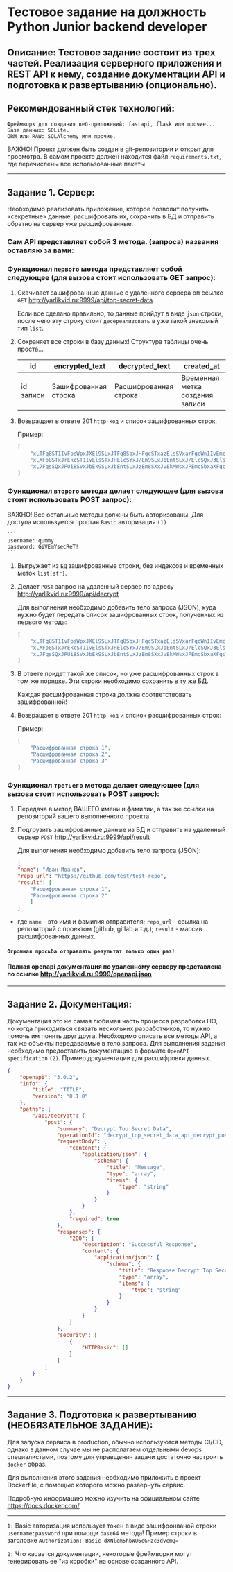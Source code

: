 # Тестовое задание на должность Python Junior backend developer 
## Описание: Тестовое задание состоит из трех частей. Реализация серверного приложения и REST API к нему, создание документации API и подготовка к развертыванию (опционально).
## Рекомендованный стек технологий:
```
Фреймворк для создания веб-приложений: fastapi, flask или прочие...
База данных: SQLite.
ORM или RAW: SQLAlchemy или прочие.
```
ВАЖНО! Проект должен быть создан в git-репозитории и открыт для просмотра. В самом проекте должен находится файл `requirements.txt`, где перечислены все использованные пакеты.
____

## Задание 1. Сервер:
Необходимо реализовать приложение, которое позволит получить «секретные» данные, расшифровать их, сохранить в БД и отправить обратно на сервер уже расшифрованные. 
### Сам API представляет собой 3 метода. (запроса) названия оставляю за вами:

### Функционал `первого` метода представляет собой следующее (для вызова стоит использовать GET запрос):
1. Скачивает зашифрованные данные с удаленного сервера оп ссылке `GET` http://yarlikvid.ru:9999/api/top-secret-data.

    Если все сделано правильно, то данные прийдут в виде `json` строки, после чего эту строку стоит `десереализовать` в уже такой знакомый тип `list`.

2. Сохраняет все строки в базу данных! Структура таблицы очень проста...

    | id        | encrypted_text       | decrypted_text        | created_at                      |
    |-----------|----------------------|-----------------------|---------------------------------|
    | id записи | Зашифрованная строка | Расшифрованная строка | Временная метка создания записи |

3. Возвращает в ответе 201 `http-код` и список зашифрованных строк.

    Пример:
    ``` JSON
    [
        "xLTFq8ST1IvFpsWpxJXEl9SLxJTFq8SbxJHFqcSTxazElsSVxarFqcWn1IvEmcSbxJ3ElsSexJ7Ui8SaxJ7EnMWoxJTFq8SexazElsSVxarFqcST1IU=",
        "xLXFo8STxJrEkcST1IvElsSTxJHElcSYxJ/Em9SLxJbEntSLxJ/ElcSQxJ3ElsWg1IvEnMSbxJfEm8SQxazEk8SZxJvFqcWnxarFpNSF",
        "xL7FqsSQxJPUi8SVxJbEk9SLxJbEntSLxJzEm8SXxJvEkMWsxJPEmcSbxaXFqcWqxaTUi8WkxJnElsSV1IU="
    ]
    ```

### Функционал `второго` метода делает следующее (для вызова стоит использовать POST запрос):

ВАЖНО! Все остальные методы должны быть авторизованы. Для доступа используется простая `Basic` авторизация `(1)`

    ```
    username: qummy
    password: GiVEmYsecReT!
    ```

1. Выгружает из `БД` зашифрованные строки, без индексов и временных меток `list[str]`.

2. Делает `POST` запрос на удаленный сервер по адресу http://yarlikvid.ru:9999/api/decrypt

    Для выполнения необходимо добавить тело запроса (JSON), куда нужно будет передать список зашифрованных строк, полученных из первого метода:
    ```JSON
    [
        "xLTFq8ST1IvFpsWpxJXEl9SLxJTFq8SbxJHFqcSTxazElsSVxarFqcWn1IvEmcSbxJ3ElsSexJ7Ui8SaxJ7EnMWoxJTFq8SexazElsSVxarFqcST1IU=",
        "xLXFo8STxJrEkcST1IvElsSTxJHElcSYxJ/Em9SLxJbEntSLxJ/ElcSQxJ3ElsWg1IvEnMSbxJfEm8SQxazEk8SZxJvFqcWnxarFpNSF",
        "xL7FqsSQxJPUi8SVxJbEk9SLxJbEntSLxJzEm8SXxJvEkMWsxJPEmcSbxaXFqcWqxaTUi8WkxJnElsSV1IU="
    ]
    ```
3. В ответе придет такой же список, но уже расшифрованных строк в том же порядке. Эти строки необходимо сохранить в ту же БД.

    Каждая расшифрованная строка должна соответствовать зашифрованной!

4. Возвращает в ответе 201 `http-код` и спсиок расшифрованных строк:

    Пример:
    ``` JSON
    [
        "Расшифрованная строка 1",
        "Расшифрованная строка 2",
        "Расшифрованная строка 3"
    ]
    ```

### Функционал `третьего` метода делает следующее (для вызова стоит использовать POST запрос):
1. Передача в метод ВАШЕГО имени и фамилии, а так же ссылки на репозиторий вашего выполненного проекта.

2. Подгрузить зашифрованные данные из БД и отправить на удаленный сервер `POST` http://yarlikvid.ru:9999/api/result

    Для выполнения необходимо добавить тело запроса (JSON):
    ```JSON 
    {
    "name": "Иван Иванов",
    "repo_url": "https://github.com/test/test-repo",
    "result": [
        "Расшифрованная строка 1",
        "Расшифрованная строка 2"
        ]
    }
    ```
- где `name` - это имя и фамилия отправителя; `repo_url` - ссылка на репозиторий с проектом (github, gitlab и т.д.); `result` - массив расшифрованных данных.
#### `Огромная просьба отправлять результат только один раз!`
#### Полная openapi документация по удаленному серверу представлена по ссылке http://yarlikvid.ru:9999/openapi.json
____
## Задание 2. Документация:
Документация это не самая любимая часть процесса разработки ПО, но когда приходиться связать нескольких разработчиков, то нужно помочь им понять друг друга.
Необходимо описать все методы API, а так же объекты передаваемые в тело запроса.
Для выполнения задания необходимо предоставить документацию в формате `OpenAPI specification` `(2)`.
Пример документации для расшифровки данных.
``` JSON
{
    "openapi": "3.0.2",
    "info": {
        "title": "TITLE",
        "version": "0.1.0"
    },
    "paths": {
        "/api/decrypt": {
            "post": {
                "summary": "Decrypt Top Secret Data",
                "operationId": "decrypt_top_secret_data_api_decrypt_post",
                "requestBody": {
                    "content": {
                        "application/json": {
                            "schema": {
                                "title": "Message",
                                "type": "array",
                                "items": {
                                    "type": "string"
                                }
                            }
                        }
                    },
                    "required": true
                },
                "responses": {
                    "200": {
                        "description": "Successful Response",
                        "content": {
                            "application/json": {
                                "schema": {
                                    "title": "Response Decrypt Top Secret Data Api Decrypt Post",
                                    "type": "array",
                                    "items": {
                                        "type": "string"
                                    }
                                }
                            }
                        }
                    }
                },
                "security": [
                    {
                        "HTTPBasic": []
                    }
                ]
            }
        }
    }
}
```
____

## Задание 3. Подготовка к развертыванию (НЕОБЯЗАТЕЛЬНОЕ ЗАДАНИЕ):
Для запуска сервиса в production, обычно используются методы CI/CD, однако в данном случае мы не располагаем отдельными devops специалистами, поэтому для управщения задачи достаточно настроить `docker` образ.  

Для выполнения этого задания необходимо приложить в проект Dockerfile, с помощью которого можно развернуть сервис.

Подробную информацию можно изучить на официальном сайте https://docs.docker.com/

____
`1:` Basic авторизация использует токен в виде зашифронваной строки `username:password` при помощи `base64` метода! Пример строки в заголовке `Authorization: Basic dXNlcm5hbWU6cGFzc3dvcmQ=`

`2:` Что касается документации, некоторые фреймворки могут генерировать ее "из коробки" на основе созданного API.